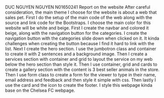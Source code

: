 DUC NGUYEN NGUYEN
N01650241
Report on the website
After careful consideration, the main theme I choose for the website is about a web that sales pet. First I do the setup of the main code of the web along with the source and link code for the Bootstraps. I choose the main color for this website will be white and beige. First I create the navbar and colored it beige, along with the navigation button for the categories. I create the navigation button with the categories slide down when clicked on it. It kinda challenges when creating the button because I find it hard to link with the list. Next I create the hero section. I use the jumbotron class and container to create it with 2 sentences and a background image. Then I create a services section with container and grid to layout the service on my web below the hero section than style it. Then I use container, grid and cards to create a gallery section with the content is 3 best seller animals in the store. Then I use form class to create a form for the viewer to type in their name, email address and feedback and then style it simple with css. Then lastly I use the card and the icon to create the footer. I style this webpage kinda base on the Chelsea FC webpage.
